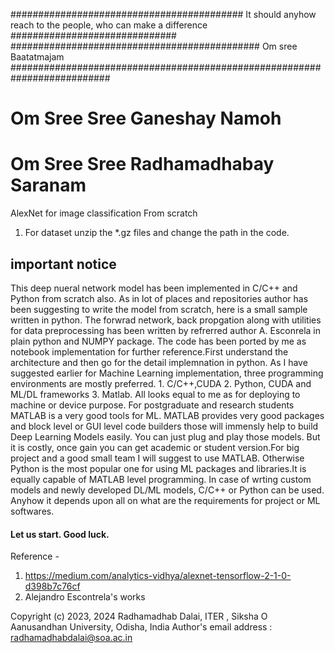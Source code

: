 ########################################## It should anyhow reach to the people, who can make a difference ##############################
############################################# Om sree Baatatmajam ##########################################################################
# Om Sree Sree Ganeshay Namoh
# Om Sree Sree Radhamadhabay Saranam

AlexNet for image classification From scratch

1. For dataset unzip the *.gz files and change the path in the code.


## important notice
This deep nueral network model has been implemented in C/C++ and Python from scratch also. As in lot of places and repositories author has been suggesting to write the model from scratch, here is a small sample written in python. The forwrad network, back propgation along with utilities for data preprocessing has been written by refrerred author A. Esconrela in plain python and NUMPY package. The code has been ported by me as notebook implementation for further reference.First understand the architecture and then go for the detail implemnation in python. As I have suggested earlier for Machine Learning implementation, three programming environments are mostly preferred. 1. C/C++,CUDA 2. Python, CUDA and ML/DL frameworks 3. Matlab. All looks equal to me as for deploying to machine or device purpose.  For postgraduate and research students MATLAB is a very good tools for ML. MATLAB provides very good packages and block level or GUI level code builders those will immensly help to build Deep Learning Models easily. You can just plug and play those models. But it is costly, once gain you can get academic or student version.For big project and a good small team I will suggest to use MATLAB. Otherwise Python is the most popular one for using ML packages and libraries.It is equally capable of MATLAB level programming. In case of wrting custom models and newly developed DL/ML models, C/C++ or Python can be used. Anyhow it depends upon all on what are the requirements for project or ML softwares. 

####  Let us start. Good luck. ##########

Reference -
1. https://medium.com/analytics-vidhya/alexnet-tensorflow-2-1-0-d398b7c76cf
2. Alejandro Escontrela's works





Copyright (c) 2023, 2024 Radhamadhab Dalai, ITER , Siksha O Aanusandhan University, 
Odisha, India
Author's email address :  radhamadhabdalai@soa.ac.in

